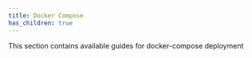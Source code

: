 ```yaml
---
title: Docker Compose
has_children: true
---
```


This section contains available guides for docker-compose deployment
